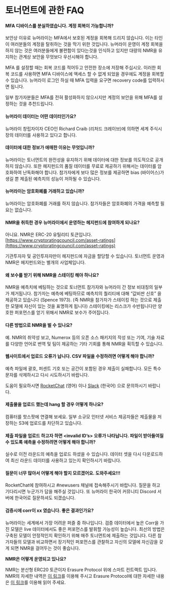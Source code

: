 # 토너먼트에 관한 FAQ

#### **MFA 디바이스를 분실하였습니다. 계정 회복이 가능합니까?**

보안상 이유로 뉴머라이는 MFA에서 보호된 계정을 회복해 드리지 않습니다. 이는 타인이 여러분들의 계정을 탈취하는 것을 막기 위한 것입니다. 뉴머라이 운영이 계정 회복을 하지 않는 것은 여러분들에게 불편함이 있다는것을 인식하고 있지만 대량의 NMR을 유지하는 관계상 보안을 무엇보다 우선시해야 합니다.

MFA 를 설정할 때는 회복 코드를 적어두고 안전한 장소에 저장해 주십시오. 이러한 회복 코드를 사용하면 MFA 디바이스에 액세스 할 수 없게 되었을 경우에도 계정을 회복할 수 있습니다. 뉴머라이 로그인 하실 때 MFA 입력을 요구면 recovery code를 입력하시면 됩니다.

일부 참가자분들은 MFA를 전혀 활성화하지 않으시지만 계정의 보안을 위해 MFA를 설정하는 것을 추천드립니다.

#### 뉴머라이 데이터는 어떤 데이터인가요?

뉴머라이 창립자이자 CEO인 Richard Craib (리처드 크레이브)에 의하면 세계 주식시장의 데이터를 사용하고 있다고 합니다.

#### **데이터에 대한 정보가 애매한 이유는 무엇입니까?**

뉴머라이는 토너먼트의 완전성을 유지하기 위해 데이터에 대한 정보를 의도적으로 공개하지 않습니다. 또한 헤지펀드의 품질 데이터를 무료로 제공하기 위해서는 데이터를 암호화하여 난독화해야 합니다. 참가자에게 보다 많은 정보를 제공하면 bias (바이어스)가 생길 뿐 제출된 예측치의 성능이 저하될 수 있습니다.

#### **뉴머라이는 암호화폐를 거래하고 있습니까?**

뉴머라이는 암호화폐를 거래를 하지 않습니다. 참가자들은 암호화폐의 가격을 예측할 필요는 없습니다.

#### **NMR을 취득한 경우 뉴머라이에서 운영하는 헤지펀드에 참여하게 되나요?**

아니요. NMR은 ERC-20 유틸리티 토큰입니다. [https://www.cryptoratingcouncil.com/asset-ratings](https://www.cryptoratingcouncil.com/asset-ratings)

기관투자자 및 공인투자자만이 헤지펀드에 자금을 할당할 수 있습니다. 토너먼트 운영과 NMR은 헤지펀드와는 별개의 사업체입니다.

#### **왜 보수를 받기 위해 NMR을 스테이킹 해야 하나요?**

NMR을 예측치에 베팅하는 것으로 토너먼트 참가자와 뉴머라이 간 정보 비대칭의 일부가 제거됩니다. 참가자는 예측에 베팅하므로 예측치의 퀄리티에 대해 “값비싼 신호” 을 제공하고 있습니다 (Spence 1973). (즉 NMR을 참가자가 스테이킹 하는 것으로 제출한 모델에 자신이 있는 것을 표명하게 됩니다) 스테이킹에는 리스크가 수반됩니다만 양호한 퍼포먼스를 얻기 위해서 NMR로 보수가 주어집니다.

#### **다른 방법으로 NMR을 벌 수 있나요?**

예. NMR의 취약성 보고, Numerox 등의 오픈 소스 패키지의 작성 또는 기여, 기술 자료를 다양한 언어로 번역 및 팀이 제공하는 기타 기회를 통해 NMR을 획득할 수 있습니다.

#### **웹사이트에서 업로드 오류가 납니다. CSV 파일을 수정하려면 어떻게 해야 합니까?**

예측 파일에 괄호, 퍼센트 기호 또는 공간이 포함된 경우 제출이 실패합니다. 모든 특수문자를 삭제하시고 다시 시도하시기 바랍니다.

도움이 필요하시면 [RocketChat](https://community.numer.ai) (영어) 이나 [Slack](https://join.slack.com/t/numerai-kr/shared\_invite/zt-1009d7ws3-hWRKdy8EkbSzwwzxaURlQw) (한국어) 으로 문의하시기 바랍니다.

#### **제출물을 업로드 했는데 hang 할 경우 어떻게 하나요?**

컴퓨터를 핫스팟에 연결해 보세요. 일부 소규모 인터넷 서비스 제공자들은 제출물을 저장하는 S3에 업로드를 차단하고 있습니다.

#### **제출 파일을 업로드 하고자 하면 \<invalid ID’s> 오류가 나타납니다. 파일이 받아들여질 수 있도록 예측을 수정하려면 어떻게 해야 합니까?**

실수로 이전 라운드의 예측을 업로드 하셨을 수 있습니다. 데이터 셋을 다시 다운로드하여 최신 라운드 데이터를 사용하고 있는지 확인하시기 바랍니다.

#### 질문이 너무 많아서 어떻게 해야 할지 모르겠어요. 도와주세요!!!

RocketChat에 참여하시고 #newusers 채널에 접속해주시기 바랍니다. 질문을 하고 기다리시면 누군가가 답을 해주실 것입니다. 또 뉴머라이 한국어 커뮤니티 Discord 서버에 한국어로 질문하셔도 되겠습니다.

#### 검증시에 corr이 xx 였습니다. 좋은 결과인가요?

뉴머라이는 세계에서 가장 어려운 퍼즐 중 하나입니다. 검증 데이터에서 높은 Corr을 가진 모델은 live 데이터에서도 좋은 퍼포먼스를 발휘할 가능성이 높습니다. 최선의 방법은 구축된 모델이 안정적인지 확인하기 위해 매주 토너먼트에 제출하는 것입니다. 다른 참가자들의 모델과 비교하면서 장기적인 퍼포먼스를 관찰하고 자신의 모델에 자신감을 갖게 되면 NMR을 걸어두는 것이 좋습니다.

**NMR은 어떻게 운영되고 있나요?**

NMR는 분산형 ERC20 토큰이자 Erasure Protocol 위에 스마트 컨트랙트 입니다. NMR의 자세한 내역은 [이 링크](https://etherscan.io/token/0x1776e1f26f98b1a5df9cd347953a26dd3cb46671)를 이용해 주시고 Erasure Protocol에 대한 자세한 내용은 [이 링크](https://github.com/erasureprotocol/NMR)를 이용해 읽어 주세요.
